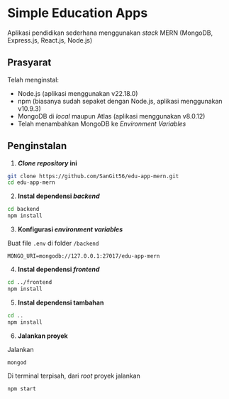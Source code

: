 # Simple Education Apps

Aplikasi pendidikan sederhana menggunakan _stack_ MERN (MongoDB, Express.js, React.js, Node.js)

## Prasyarat

Telah menginstal:
- Node.js (aplikasi menggunakan v22.18.0)
- npm (biasanya sudah sepaket dengan Node.js, aplikasi menggunakan v10.9.3)
- MongoDB di _local_ maupun Atlas (aplikasi menggunakan v8.0.12)
- Telah menambahkan MongoDB ke _Environment Variables_

## Penginstalan

1. **_Clone repository_ ini**
```bash
git clone https://github.com/SanGit56/edu-app-mern.git
cd edu-app-mern
```

2. **Instal dependensi _backend_**
```bash
cd backend
npm install
```

3. **Konfigurasi _environment variables_**

Buat file `.env` di folder `/backend`
```env
MONGO_URI=mongodb://127.0.0.1:27017/edu-app-mern
```

4. **Instal dependensi _frontend_**
```bash
cd ../frontend
npm install
```

5. **Instal dependensi tambahan**
```bash
cd ..
npm install
```

6. **Jalankan proyek**

Jalankan
```bash
mongod
```

Di terminal terpisah, dari _root_ proyek jalankan
```bash
npm start
```